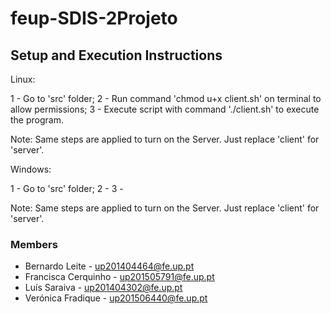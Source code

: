 # feup-SDIS-2Projeto

## Setup and Execution Instructions

Linux:

1 - Go to 'src' folder;
2 - Run command 'chmod u+x client.sh' on terminal to allow permissions;
3 - Execute script with command './client.sh' to execute the program.

Note: Same steps are applied to turn on the Server. Just replace 'client' for 'server'.

Windows:

1 - Go to 'src' folder;
2 - 
3 - 

Note: Same steps are applied to turn on the Server. Just replace 'client' for 'server'.


### Members

* Bernardo Leite - up201404464@fe.up.pt
* Francisca Cerquinho - up201505791@fe.up.pt
* Luís Saraiva - up201404302@fe.up.pt
* Verónica Fradique - up201506440@fe.up.pt
